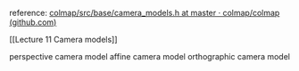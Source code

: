 reference: [colmap/src/base/camera_models.h at master · colmap/colmap (github.com)](https://github.com/colmap/colmap/blob/master/src/base/camera_models.h)

[[Lecture 11 Camera models]]

perspective camera model 
affine camera model
orthographic camera model
